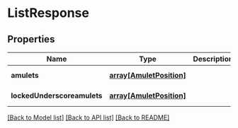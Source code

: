 # ListResponse

## Properties
Name | Type | Description | Notes
------------ | ------------- | ------------- | -------------
**amulets** | [**array[AmuletPosition]**](AmuletPosition.md) |  | [default to null]
**lockedUnderscoreamulets** | [**array[AmuletPosition]**](AmuletPosition.md) |  | [default to null]

[[Back to Model list]](../README.md#documentation-for-models) [[Back to API list]](../README.md#documentation-for-api-endpoints) [[Back to README]](../README.md)


